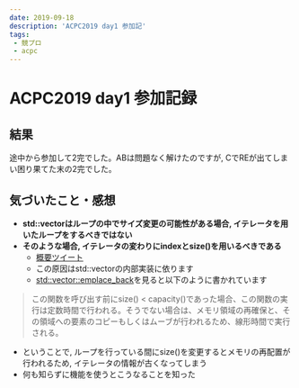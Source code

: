 ```yaml
---
date: 2019-09-18
description: 'ACPC2019 day1 参加記'
tags:
 - 競プロ
 - acpc
---
```


# ACPC2019 day1 参加記録
## 結果
途中から参加して2完でした。ABは問題なく解けたのですが, CでREが出てしまい困り果てた末の2完でした。


## 気づいたこと・感想
 - **std::vectorはループの中でサイズ変更の可能性がある場合, イテレータを用いたループをするべきではない**
 - **そのような場合, イテレータの変わりにindexとsize()を用いるべきである**
   - [概要ツイート](https://twitter.com/task4233/status/1174303256631115777?s=20)
   - この原因はstd::vectorの内部実装に依ります
   - [std::vector::emplace_back](https://cpprefjp.github.io/reference/vector/vector/emplace_back.html)を見ると以下のように書かれています

> この関数を呼び出す前にsize() < capacity()であった場合、この関数の実行は定数時間で行われる。そうでない場合は、メモリ領域の再確保と、その領域への要素のコピーもしくはムーブが行われるため、線形時間で実行される。

 - ということで, ループを行っている間にsize()を変更するとメモリの再配置が行われるため, イテレータの情報が古くなってしまう
 - 何も知らずに機能を使うとこうなることを知った